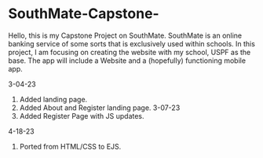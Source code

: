 # SouthMate-Capstone-
Hello, this is my Capstone Project on SouthMate.
SouthMate is an online banking service of some sorts that is exclusively used within schools. In this project, I am focusing on creating the website with my school, USPF as the base. The app will include a Website and a (hopefully) functioning mobile app. 

3-04-23
  1. Added landing page.
  2. Added About and Register landing page.
3-07-23
  1. Added Register Page with JS updates.

4-18-23
  1. Ported from HTML/CSS to EJS.
